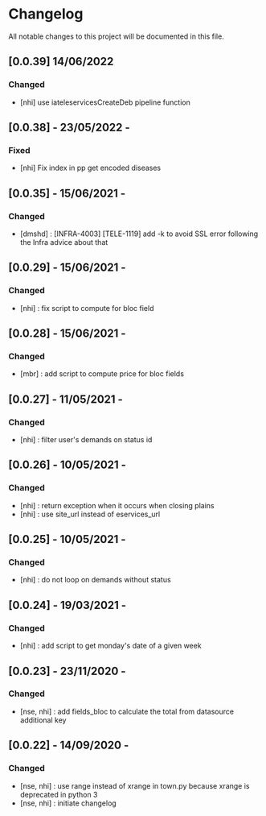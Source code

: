 # Changelog
All notable changes to this project will be documented in this file.

## [0.0.39] 14/06/2022
### Changed
  - [nhi] use iateleservicesCreateDeb pipeline function

## [0.0.38] - 23/05/2022 -
### Fixed
  - [nhi] Fix index in pp get encoded diseases

## [0.0.35] - 15/06/2021 -
### Changed
  - [dmshd] : [INFRA-4003] [TELE-1119] add -k to avoid SSL error following the Infra advice about that

## [0.0.29] - 15/06/2021 -
### Changed
  - [nhi] : fix script to compute for bloc field

## [0.0.28] - 15/06/2021 -
### Changed
  - [mbr] : add script to compute price for bloc fields

## [0.0.27] - 11/05/2021 -
### Changed
  - [nhi] : filter user's demands on status id

## [0.0.26] - 10/05/2021 -
### Changed
  - [nhi] : return exception when it occurs when closing plains
  - [nhi] : use site_url instead of eservices_url

## [0.0.25] - 10/05/2021 -
### Changed
  - [nhi] : do not loop on demands without status

## [0.0.24] - 19/03/2021 -
### Changed
  - [nhi] : add script to get monday's date of a given week

## [0.0.23] - 23/11/2020 -
### Changed
  - [nse, nhi] : add fields_bloc to calculate the total from datasource additional key

## [0.0.22] - 14/09/2020 -
### Changed
  - [nse, nhi] : use range instead of xrange in town.py because xrange is deprecated in python 3
  - [nse, nhi] : initiate changelog
